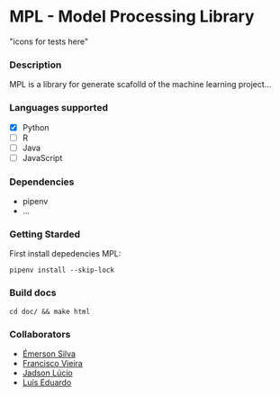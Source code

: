 # MPL - Model Processing Library
	
"icons for tests here"

### Description 
MPL is a library for generate scafolld of the machine learning project... 

### Languages supported 
- [X] Python 
- [ ] R
- [ ] Java
- [ ] JavaScript 

### Dependencies 
- pipenv 
- ...

### Getting Starded
First install depedencies MPL:

```
pipenv install --skip-lock 
```

### Build docs
```shell
cd doc/ && make html 
```

### Collaborators 

- [Émerson Silva](https://github.com/SilvaEmerson)  
- [Francisco Vieira](https://github.com/vieirafrancisco)
- [Jadson Lúcio](https://github.com/vieirafrancisco) 
- [Luís Eduardo](https://github.com/vieirafrancisco)
